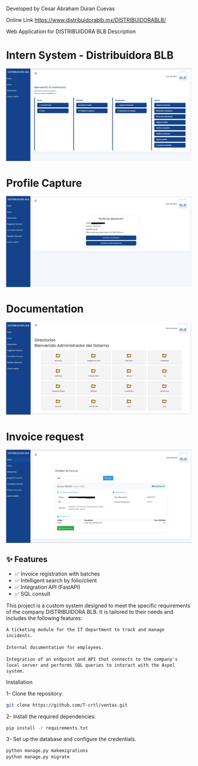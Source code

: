 Developed by Cesar Abraham Duran Cuevas

Online Link
https://www.distribuidorablb.mx/DISTRIBUIDORABLB/

Web Application for DISTRIBUIDORA BLB
Description

# Intern System - Distribuidora BLB  
![Captura Dashboard](./screenshots/dashboard_main.PNG)
# Profile Capture
![Captura Perfil](./screenshots/perfil.PNG)
# Documentation
![Captura Documentacion](./screenshots/documentacion.PNG)
# Invoice request
![Captura Documentacion](./screenshots/facturas.PNG)

## ✨ Features  
- ✅ Invoice registration with batches  
- ✅ Intelligent search by folio/client  
- ✅ Integration API (FastAPI) 
- ✅ SQL consult

This project is a custom system designed to meet the specific requirements of the company DISTRIBUIDORA BLB. It is tailored to their needs and includes the following features:

    A ticketing module for the IT department to track and manage incidents.

    Internal documentation for employees.

    Integration of an endpoint and API that connects to the company's local server and performs SQL queries to interact with the Aspel system.

Installation

1- Clone the repository:
```bash
git clone https://github.com/T-crtl/ventas.git
```

2- Install the required dependencies:
```bash
pip install -r requirements.txt
```
3- Set up the database and configure the credentials.
```bash
python manage.py makemigrations
python manage.py migrate
```